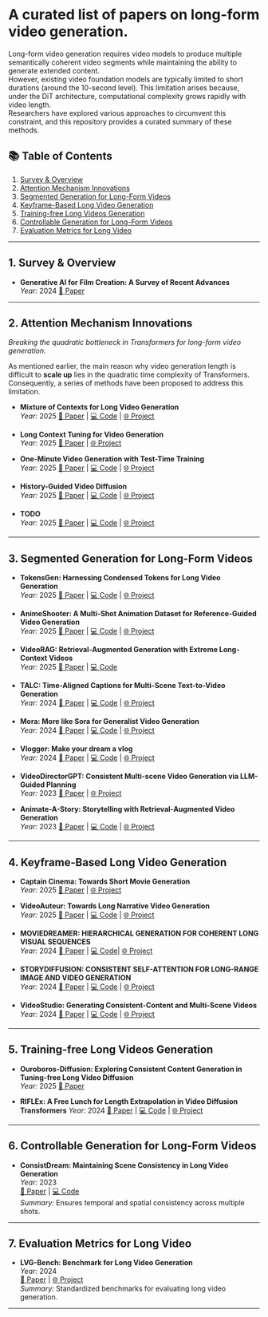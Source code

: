 # A curated list of papers on **long-form video generation**.

Long-form video generation requires video models to produce multiple semantically coherent video segments while maintaining the ability to generate extended content.   
However, existing video foundation models are typically limited to short durations (around the 10-second level). This limitation arises because, under the DiT architecture, computational complexity grows rapidly with video length.   
Researchers have explored various approaches to circumvent this constraint, and this repository provides a curated summary of these methods.

## 📚 Table of Contents
1. [Survey & Overview](#1-survey--overview)
2. [Attention Mechanism Innovations](#2-attention-mechanism-innovations)
3. [Segmented Generation for Long-Form Videos](#3-segmented-generation-for-long-form-videos)
4. [Keyframe-Based Long Video Generation](#4-keyframe-based-long-video-generation)
5. [Training-free Long Videos Generation](#5-training-free-Long-Videos-Generation)
6. [Controllable Generation for Long-Form Videos](#6-controllable-generation-for-long-form-videos)
7. [Evaluation Metrics for Long Video](#7-evaluation-metrics-for-long-video)

---

## 1. Survey & Overview
- **Generative AI for Film Creation: A Survey of Recent Advances**  
  *Year:* 2024  [📄 Paper](https://arxiv.org/abs/2504.08296) 

---

## 2. Attention Mechanism Innovations
*Breaking the quadratic bottleneck in Transformers for long-form video generation.*

As mentioned earlier, the main reason why video generation length is difficult to **scale up** lies in the quadratic time complexity of Transformers. Consequently, a series of methods have been proposed to address this limitation.

- **Mixture of Contexts for Long Video Generation**  
  *Year:* 2025  [📄 Paper](https://arxiv.org/abs/2508.21058) | [💻 Code]()  | [🌐 Project](https://primecai.github.io/moc/)
  
- **Long Context Tuning for Video Generation**  
  *Year:* 2025  [📄 Paper](https://arxiv.org/abs/2503.10589) | [🌐 Project](https://guoyww.github.io/projects/long-context-video/)

- **One-Minute Video Generation with Test-Time Training**  
  *Year:* 2025  [📄 Paper](https://arxiv.org/abs/2504.05298) | [💻 Code](https://github.com/test-time-training/ttt-video-dit)  | [🌐 Project](https://test-time-training.github.io/video-dit/)

- **History-Guided Video Diffusion**  
  *Year:* 2025  [📄 Paper](https://arxiv.org/abs/2502.06764) | [💻 Code](https://github.com/kwsong0113/diffusion-forcing-transformer)  | [🌐 Project](https://www.boyuan.space/history-guidance/)

- **TODO**  
  *Year:* 2025  [📄 Paper]() | [💻 Code]()  | [🌐 Project]()
  
---

## 3. Segmented Generation for Long-Form Videos

- **TokensGen: Harnessing Condensed Tokens for Long Video Generation**  
  *Year:* 2025  [📄 Paper](https://arxiv.org/abs/2507.15728) | [💻 Code](https://github.com/Vicky0522/TokensGen) | [🌐 Project](https://vicky0522.github.io/tokensgen-webpage/)

- **AnimeShooter: A Multi-Shot Animation Dataset for Reference-Guided Video Generation**  
  *Year:* 2025  [📄 Paper](https://arxiv.org/abs/2506.03126) | [💻 Code](https://github.com/qiulu66/Anime-Shooter?tab=readme-ov-file)  | [🌐 Project](https://qiulu66.github.io/animeshooter/)

- **VideoRAG: Retrieval-Augmented Generation with Extreme Long-Context Videos**  
  *Year:* 2025  [📄 Paper](https://arxiv.org/abs/2502.01549) | [💻 Code](https://github.com/HKUDS/Vimo)
  
- **TALC: Time-Aligned Captions for Multi-Scene Text-to-Video Generation**  
  *Year:* 2024  [📄 Paper](https://arxiv.org/abs/2405.04682) | [💻 Code](https://github.com/Hritikbansal/talc)  | [🌐 Project](https://talc-mst2v.github.io/)

- **Mora: More like Sora for Generalist Video Generation**  
  *Year:* 2024  [📄 Paper](https://arxiv.org/abs/2403.13248) | [💻 Code](https://github.com/lichao-sun/Mora)  | [🌐 Project](https://llizhaoxu.github.io/moraframework/)
  
- **Vlogger: Make your dream a vlog**  
  *Year:* 2024  [📄 Paper](https://arxiv.org/abs/2401.09414) | [💻 Code](https://github.com/Vchitect/Vlogger)  | [🌐 Project](https://zhuangshaobin.github.io/Vlogger.github.io/)
  
- **VideoDirectorGPT: Consistent Multi-scene Video Generation via LLM-Guided Planning**  
  *Year:* 2023  [📄 Paper](https://arxiv.org/abs/2309.15091) | [🌐 Project](https://videodirectorgpt.github.io/)  

- **Animate-A-Story: Storytelling with Retrieval-Augmented Video Generation**  
  *Year:* 2023  [📄 Paper](https://arxiv.org/abs/2307.06940) | [💻 Code](https://github.com/AILab-CVC/Animate-A-Story)  | [🌐 Project](https://ailab-cvc.github.io/Animate-A-Story/)



---

## 4. Keyframe-Based Long Video Generation

- **Captain Cinema: Towards Short Movie Generation**  
  *Year:* 2025  [📄 Paper](https://arxiv.org/abs/2507.18634) | [🌐 Project](https://thecinema.ai/)

- **VideoAuteur: Towards Long Narrative Video Generation**  
  *Year:* 2025  [📄 Paper](https://arxiv.org/abs/2501.06173) | [💻 Code](https://github.com/lambert-x/VideoAuteur)  | [🌐 Project](https://videoauteur.github.io/)

- **MOVIEDREAMER: HIERARCHICAL GENERATION FOR COHERENT LONG VISUAL SEQUENCES**  
  *Year:* 2024  [📄 Paper](https://arxiv.org/abs/2407.16655) | [💻 Code](https://github.com/aim-uofa/MovieDreamer)| [🌐 Project](https://aim-uofa.github.io/MovieDreamer/)
   
- **STORYDIFFUSION: CONSISTENT SELF-ATTENTION FOR LONG-RANGE IMAGE AND VIDEO GENERATION**  
  *Year:* 2024  [📄 Paper](https://arxiv.org/abs/2405.01434) | [💻 Code](https://github.com/HVision-NKU/StoryDiffusion)  | [🌐 Project](https://storydiffusion.github.io/)

- **VideoStudio: Generating Consistent-Content and Multi-Scene Videos**  
  *Year:* 2024  [📄 Paper](https://arxiv.org/abs/2401.01256) | [💻 Code](https://github.com/FuchenUSTC/VideoStudio)  | [🌐 Project](https://vidstudio.github.io/)

---

## 5. Training-free Long Videos Generation

- **Ouroboros-Diffusion: Exploring Consistent Content Generation in Tuning-free Long Video Diffusion**  
  *Year:* 2025  [📄 Paper](https://arxiv.org/abs/2501.09019)

- **RIFLEx: A Free Lunch for Length Extrapolation in Video Diffusion Transformers**
  *Year:* 2024  [📄 Paper](https://arxiv.org/abs/2502.15894) | [💻 Code](https://github.com/thu-ml/RIFLEx)  | [🌐 Project](https://riflex-video.github.io/)

---

## 6. Controllable Generation for Long-Form Videos

- **ConsistDream: Maintaining Scene Consistency in Long Video Generation**  
  *Year:* 2023  
  [📄 Paper](link) | [💻 Code](link)  
  *Summary:* Ensures temporal and spatial consistency across multiple shots.

---

## 7. Evaluation Metrics for Long Video
- **LVG-Bench: Benchmark for Long Video Generation**  
  *Year:* 2024  
  [📄 Paper](link) | [🌐 Project](link)  
  *Summary:* Standardized benchmarks for evaluating long video generation.

---
